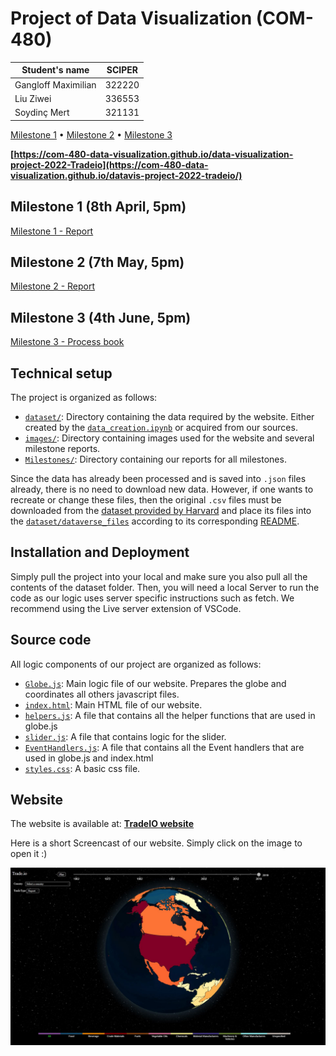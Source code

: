 # Project of Data Visualization (COM-480)

| Student's name | SCIPER |
| -------------- | ------ |
| Gangloff Maximilian| 322220|
| Liu Ziwei| 336553 | 
| Soydinç Mert| 321131 | 

[Milestone 1](#Milestone-1) • [Milestone 2](#Milestone-2) • [Milestone 3](#Milestone-3)

**[https://com-480-data-visualization.github.io/data-visualization-project-2022-Tradeio](https://com-480-data-visualization.github.io/datavis-project-2022-tradeio/)**

## Milestone 1 (8th April, 5pm)

[Milestone 1 - Report](./Milestones/Milestone1.md)

## Milestone 2 (7th May, 5pm)

[Milestone 2 - Report](./Milestones/Milestone2.md)


## Milestone 3 (4th June, 5pm)

[Milestone 3 - Process book](./Milestones/Milestone3/ProcessBook.pdf)


## Technical setup

The project is organized as follows:
* [`dataset/`](./dataset): Directory containing the data required by the website. Either created by the  [`data_creation.ipynb`](./data_creation.ipynb) or acquired from our sources. 
* [`images/`](./images): Directory containing images used for the website and several milestone reports.
* [`Milestones/`](./): Directory containing our reports for all milestones. 

Since the data has already been processed and is saved into ```.json``` files already, there is no need to download new data. However, if one wants to recreate or change these files, then the original ```.csv``` files must be downloaded from the [dataset provided by Harvard](https://dataverse.harvard.edu/dataset.xhtml?persistentId=doi:10.7910/DVN/H8SFD2) and place its files into the [`dataset/dataverse_files`](./dataset/dataverse_files/) according to its corresponding [README](./dataset/dataverse_files/data_placeholder.md).

## Installation and Deployment

Simply pull the project into your local and make sure you also pull all the contents of the dataset folder.
Then, you will need a local Server to run the code as our logic uses server specific instructions such as fetch. We recommend using the Live server extension of VSCode.

## Source code

All logic components of our project are organized as follows:

* [`Globe.js`](../../globe.js): Main logic file of our website. Prepares the globe and coordinates all others javascript files.
* [`index.html`](../../index.html): Main HTML file of our website.
* [`helpers.js`](../../helpers.js): A file that contains all the helper functions that are used in globe.js
* [`slider.js`](../../slider.js): A file that contains logic for the slider.
* [`EventHandlers.js`](../../EventHandlers.js): A file that contains all the Event handlers that are used in globe.js and index.html
* [`styles.css`](../../styles.css): A basic css file.

## Website
The website is available at: **[TradeIO website](https://com-480-data-visualization.github.io/datavis-project-2022-tradeio/)**

Here is a short Screencast of our website. Simply click on the image to open it :)

[![Screencast](./images/thumbnail.JPG)](https://www.youtube.com/watch?v=EzGVMe7kMHk)


